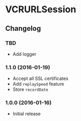 # VCRURLSession

## Changelog

### TBD

* Add logger

### 1.1.0 (2016-01-19)

* Accept all SSL certificates
* Add `replaySpeed` feature
* Store `recordDate`

### 1.0.0 (2016-01-16)

* Initial release
